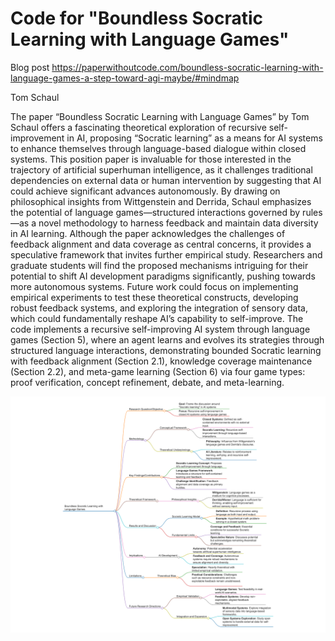 # Code for "Boundless Socratic Learning with Language Games"

Blog post <https://paperwithoutcode.com/boundless-socratic-learning-with-language-games-a-step-toward-agi-maybe/#mindmap>

Tom Schaul

The paper “Boundless Socratic Learning with Language Games” by Tom Schaul offers a fascinating theoretical exploration of recursive self-improvement in AI, proposing “Socratic learning” as a means for AI systems to enhance themselves through language-based dialogue within closed systems. This position paper is invaluable for those interested in the trajectory of artificial superhuman intelligence, as it challenges traditional dependencies on external data or human intervention by suggesting that AI could achieve significant advances autonomously. By drawing on philosophical insights from Wittgenstein and Derrida, Schaul emphasizes the potential of language games—structured interactions governed by rules—as a novel methodology to harness feedback and maintain data diversity in AI learning. Although the paper acknowledges the challenges of feedback alignment and data coverage as central concerns, it provides a speculative framework that invites further empirical study. Researchers and graduate students will find the proposed mechanisms intriguing for their potential to shift AI development paradigms significantly, pushing towards more autonomous systems. Future work could focus on implementing empirical experiments to test these theoretical constructs, developing robust feedback systems, and exploring the integration of sensory data, which could fundamentally reshape AI’s capability to self-improve. The code implements a recursive self-improving AI system through language games (Section 5), where an agent learns and evolves its strategies through structured language interactions, demonstrating bounded Socratic learning with feedback alignment (Section 2.1), knowledge coverage maintenance (Section 2.2), and meta-game learning (Section 6) via four game types: proof verification, concept refinement, debate, and meta-learning.

![alt text](2411.16905v1-markmap.md.png)